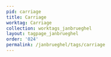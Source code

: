 ```yaml
---
pid: carriage
title: Carriage
worktag: Carriage
collection: worktags_janbrueghel
layout: tagpage_janbrueghel
order: '024'
permalink: /janbrueghel/tags/carriage
---
```

